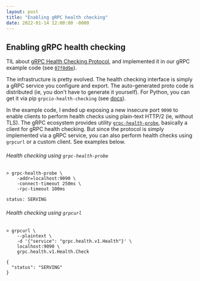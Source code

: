 ```yaml
---
layout: post
title: "Enabling gRPC health checking"
date: 2022-01-14 12:00:00 -0000
---
```


## Enabling gRPC health checking

TIL about [gRPC Health Checking Protocol](https://github.com/grpc/grpc/blob/master/doc/health-checking.md),
and implemented it in our gRPC example code (see
[`07f0d9e`](https://github.com/thiagorobert/grpc-example/commit/07f0d9e6723a6262085b4276dcb763026407ae1b)).

The infrastructure is pretty evolved. The health checking interface is simply a
gRPC service you configure and export. The auto-generated proto code is
distributed (ie, you don't have to generate it yourself). For Python, you can
get it via pip `grpcio-health-checking` (see [docs](https://grpc.github.io/grpc/python/grpc_health_checking.html)).

In the example code, I ended up exposing a new insecure port `9090` to enable
clients to perform health checks using plain-text HTTP/2 (ie, without TLS). The
gRPC ecosystem provides utility [`grpc-health-probe`](https://github.com/grpc-ecosystem/grpc-health-probe),
basically a client for gRPC health checking. But since the protocol is simply
implemented via a gRPC service, you can also perform health checks using `grpcurl`
or a custom client. See examples below.

###### Health checking using `grpc-health-probe`

```
> grpc-health-probe \
    -addr=localhost:9090 \
    -connect-timeout 250ms \
    -rpc-timeout 100ms

status: SERVING
```

###### Health checking using `grpcurl`

```
> grpcurl \
    --plaintext \
    -d '{"service": "grpc.health.v1.Health"}' \
    localhost:9090 \
    grpc.health.v1.Health.Check

{
  "status": "SERVING"
}
```

